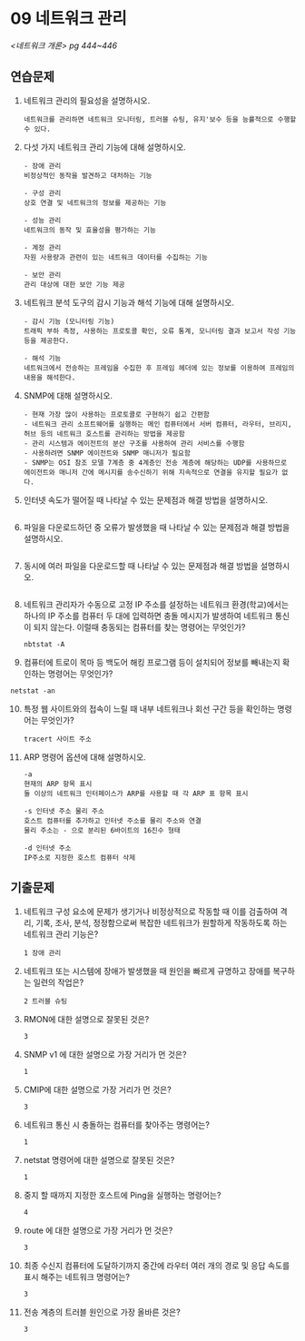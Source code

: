 # 09 네트워크 관리

*<네트워크 개론> pg 444~446*



## 연습문제

1. 네트워크 관리의 필요성을 설명하시오.

   ```
   네트워크를 관리하면 네트워크 모니터링, 트러블 슈팅, 유지'보수 등을 능률적으로 수행할 수 있다.
   ```

2. 다섯 가지 네트워크 관리 기능에 대해 설명하시오.

   ```
   - 장애 관리
   비정상적인 동작을 발견하고 대처하는 기능

   - 구성 관리
   상호 연결 및 네트워크의 정보를 제공하는 기능

   - 성능 관리
   네트워크의 동작 및 효율성을 평가하는 기능

   - 계정 관리
   자원 사용량과 관련이 있는 네트워크 데이터를 수집하는 기능

   - 보안 관리
   관리 대상에 대한 보안 기능 제공
   ```

3. 네트워크 분석 도구의 감시 기능과 해석 기능에 대해 설명하시오.

   ```
   - 감시 기능 (모니터링 기능)
   트래픽 부하 측정, 사용하는 프로토콜 확인, 오류 통계, 모니터링 결과 보고서 작성 기능 등을 제공한다.

   - 해석 기능
   네트워크에서 전송하는 프레임을 수집한 후 프레임 헤더에 있는 정보를 이용하여 프레임의 내용을 해석한다.
   ```

4. SNMP에 대해 설명하시오.

   ```
   - 현재 가장 많이 사용하는 프로토콜로 구현하기 쉽고 간편함
   - 네트워크 관리 소프트웨어를 실행하는 메인 컴퓨터에서 서버 컴퓨터, 라우터, 브리지, 허브 등의 네트워크 호스트를 관리하는 방법을 제공함
   - 관리 시스템과 에이전트의 분산 구조를 사용하여 관리 서비스를 수행함
   - 사용하려면 SNMP 에이전트와 SNMP 매니저가 필요함
   - SNMP는 OSI 참조 모델 7계층 중 4계층인 전송 계층에 해당하는 UDP를 사용하므로 에이전트와 매니저 간에 메시지를 송수신하기 위해 지속적으로 연결을 유지할 필요가 없다.
   ```

5. 인터넷 속도가 떨어질 때 나타날 수 있는 문제점과 해결 방법을 설명하시오.

   ```
   
   ```

6. 파일을 다운로드하던 중 오류가 발생했을 때 나타날 수 있는 문제점과 해결 방법을 설명하시오.

   ```
   
   ```

7. 동시에 여러 파일을 다운로드할 때 나타날 수 있는 문제점과 해결 방법을 설명하시오.

   ```
   
   ```

8. 네트워크 관리자가 수동으로 고정 IP 주소를 설정하는 네트워크 환경(학교)에서는 하나의 IP 주소를 컴퓨터 두 대에 입력하면 충돌 메시지가 발생하여 네트워크 통신이 되지 않는다. 이럴때 충동되는 컴퓨터를 찾는 명령어는 무엇인가?

   ```
   nbtstat -A
   ```

9.  컴퓨터에 트로이 목마 등 백도어 해킹 프로그램 등이 설치되어 정보를 빼내는지 확인하는 명령어는 무엇인가?

   ```
   netstat -an
   ```

10. 특정 웹 사이트와의 접속이 느릴 때 내부 네트워크나 회선 구간 등을 확인하는 명령어는 무엇인가?

    ```
    tracert 사이트 주소
    ```

11. ARP 명령어 옵션에 대해 설명하시오.

    ```
    -a
    현재의 ARP 항목 표시
    둘 이상의 네트워크 인터페이스가 ARP를 사용할 때 각 ARP 표 항목 표시

    -s 인터넷 주소 물리 주소
    호스트 컴퓨터를 추가하고 인터넷 주소를 물리 주소와 연결
    물리 주소는 - 으로 분리된 6바이트의 16진수 형태

    -d 인터넷 주소
    IP주소로 지정한 호스트 컴퓨터 삭제
    ```



## 기출문제

1. 네트워크 구성 요소에 문제가 생기거나 비정상적으로 작동할 때 이를 검출하여 격리, 기록, 조사, 분석, 정정함으로써 복잡한 네트워크가 원할하게 작동하도록 하는 네트워크 관리 기능은?

   ```
   1 장애 관리
   ```

2. 네트워크 또는 시스템에 장애가 발생했을 때 원인을 빠르게 규명하고 장애를 복구하는 일련의 작업은?

   ```
   2 트러블 슈팅
   ```

3. RMON에 대한 설명으로 잘못된 것은?

   ```
   3
   ```

4. SNMP v1 에 대한 설명으로 가장 거리가 먼 것은?

   ```
   1
   ```

5. CMIP에 대한 설명으로 가장 거리가 먼 것은?

   ```
   3
   ```

6. 네트워크 통신 시 충돌하는 컴퓨터를 찾아주는 명령어는?

   ```
   1
   ```

7. netstat 명령어에 대한 설명으로 잘못된 것은?

   ```
   1
   ```

8. 중지 할 때까지 지정한 호스트에 Ping을 실행하는 명령어는?

   ```
   4
   ```

9. route 에 대한 설명으로 가장 거리가 먼 것은?

   ```
   3
   ```

10. 최종 수신지 컴퓨터에 도달하기까지 중간에 라우터 여러 개의 경로 및 응답 속도를 표시 해주는 네트워크 명령어는?

    ```
    3
    ```

11. 전송 계층의 트러블 원인으로 가장 올바른 것은?

    ```
    3
    ```